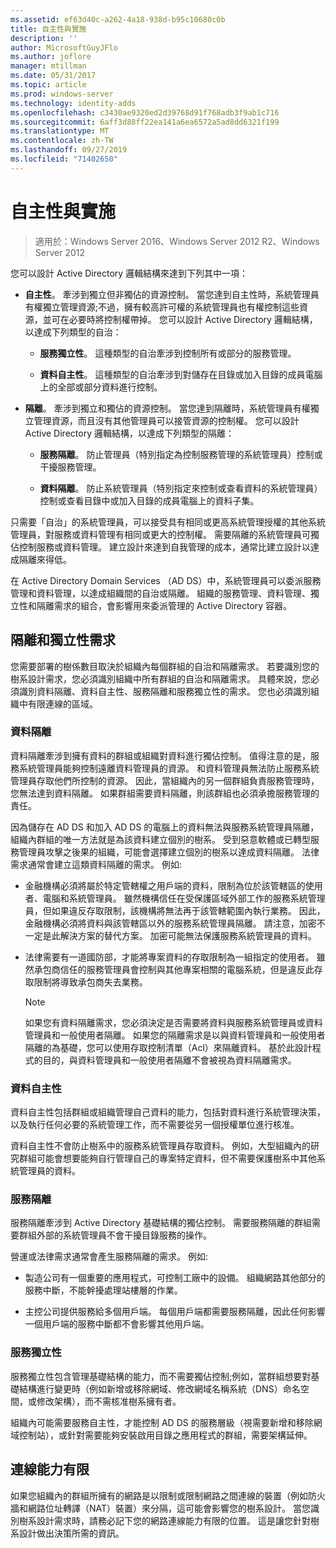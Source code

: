 ```yaml
---
ms.assetid: ef63d40c-a262-4a18-938d-b95c10680c0b
title: 自主性與實施
description: ''
author: MicrosoftGuyJFlo
ms.author: joflore
manager: mtillman
ms.date: 05/31/2017
ms.topic: article
ms.prod: windows-server
ms.technology: identity-adds
ms.openlocfilehash: c3430ae9320ed2d39768d91f768adb3f9ab1c716
ms.sourcegitcommit: 6aff3d88ff22ea141a6ea6572a5ad8dd6321f199
ms.translationtype: MT
ms.contentlocale: zh-TW
ms.lasthandoff: 09/27/2019
ms.locfileid: "71402650"
---
```

# <a name="autonomy-vs-isolation"></a>自主性與實施

>適用於：Windows Server 2016、Windows Server 2012 R2、Windows Server 2012

您可以設計 Active Directory 邏輯結構來達到下列其中一項：  
  
-   **自主性**。 牽涉到獨立但非獨佔的資源控制。 當您達到自主性時，系統管理員有權獨立管理資源;不過，擁有較高許可權的系統管理員也有權控制這些資源，並可在必要時將控制權帶掉。 您可以設計 Active Directory 邏輯結構，以達成下列類型的自治：  
  
    -   **服務獨立性**。 這種類型的自治牽涉到控制所有或部分的服務管理。  
  
    -   **資料自主性**。 這種類型的自治牽涉到對儲存在目錄或加入目錄的成員電腦上的全部或部分資料進行控制。  
  
-   **隔離**。 牽涉到獨立和獨佔的資源控制。 當您達到隔離時，系統管理員有權獨立管理資源，而且沒有其他管理員可以接管資源的控制權。 您可以設計 Active Directory 邏輯結構，以達成下列類型的隔離：  
  
    -   **服務隔離**。 防止管理員（特別指定為控制服務管理的系統管理員）控制或干擾服務管理。  
  
    -   **資料隔離**。 防止系統管理員（特別指定來控制或查看資料的系統管理員）控制或查看目錄中或加入目錄的成員電腦上的資料子集。  
  
只需要「自治」的系統管理員，可以接受具有相同或更高系統管理授權的其他系統管理員，對服務或資料管理有相同或更大的控制權。 需要隔離的系統管理員可獨佔控制服務或資料管理。 建立設計來達到自我管理的成本，通常比建立設計以達成隔離來得低。  
  
在 Active Directory Domain Services （AD DS）中，系統管理員可以委派服務管理和資料管理，以達成組織間的自治或隔離。 組織的服務管理、資料管理、獨立性和隔離需求的組合，會影響用來委派管理的 Active Directory 容器。  
  
## <a name="isolation-and-autonomy-requirements"></a>隔離和獨立性需求  
您需要部署的樹係數目取決於組織內每個群組的自治和隔離需求。 若要識別您的樹系設計需求，您必須識別組織中所有群組的自治和隔離需求。 具體來說，您必須識別資料隔離、資料自主性、服務隔離和服務獨立性的需求。 您也必須識別組織中有限連線的區域。  
  
### <a name="data-isolation"></a>資料隔離  
資料隔離牽涉到擁有資料的群組或組織對資料進行獨佔控制。 值得注意的是，服務系統管理員能夠控制遠離資料管理員的資源。 和資料管理員無法防止服務系統管理員存取他們所控制的資源。 因此，當組織內的另一個群組負責服務管理時，您無法達到資料隔離。 如果群組需要資料隔離，則該群組也必須承擔服務管理的責任。  
  
因為儲存在 AD DS 和加入 AD DS 的電腦上的資料無法與服務系統管理員隔離，組織內群組的唯一方法就是為該資料建立個別的樹系。 受到惡意軟體或已轉型服務管理員攻擊之後果的組織，可能會選擇建立個別的樹系以達成資料隔離。 法律需求通常會建立這類資料隔離的需求。 例如:  
  
-   金融機構必須將屬於特定管轄權之用戶端的資料，限制為位於該管轄區的使用者、電腦和系統管理員。 雖然機構信任在受保護區域外部工作的服務系統管理員，但如果違反存取限制，該機構將無法再于該管轄範圍內執行業務。 因此，金融機構必須將資料與該管轄區以外的服務系統管理員隔離。 請注意，加密不一定是此解決方案的替代方案。 加密可能無法保護服務系統管理員的資料。  
  
-   法律需要有一道國防部，才能將專案資料的存取限制為一組指定的使用者。 雖然承包商信任的服務管理員會控制與其他專案相關的電腦系統，但是違反此存取限制將導致承包商失去業務。  
  
    > [!NOTE]  
    > 如果您有資料隔離需求，您必須決定是否需要將資料與服務系統管理員或資料管理員和一般使用者隔離。 如果您的隔離需求是以與資料管理員和一般使用者隔離的為基礎，您可以使用存取控制清單（Acl）來隔離資料。 基於此設計程式的目的，與資料管理員和一般使用者隔離不會被視為資料隔離需求。  
  
### <a name="data-autonomy"></a>資料自主性  
資料自主性包括群組或組織管理自己資料的能力，包括對資料進行系統管理決策，以及執行任何必要的系統管理工作，而不需要從另一個授權單位進行核准。  
  
資料自主性不會防止樹系中的服務系統管理員存取資料。 例如，大型組織內的研究群組可能會想要能夠自行管理自己的專案特定資料，但不需要保護樹系中其他系統管理員的資料。  
  
### <a name="service-isolation"></a>服務隔離  
服務隔離牽涉到 Active Directory 基礎結構的獨佔控制。 需要服務隔離的群組需要群組外部的系統管理員不會干擾目錄服務的操作。  
  
營運或法律需求通常會產生服務隔離的需求。 例如:  
  
-   製造公司有一個重要的應用程式，可控制工廠中的設備。 組織網路其他部分的服務中斷，不能幹擾處理站樓層的作業。  
  
-   主控公司提供服務給多個用戶端。 每個用戶端都需要服務隔離，因此任何影響一個用戶端的服務中斷都不會影響其他用戶端。  
  
### <a name="service-autonomy"></a>服務獨立性  
服務獨立性包含管理基礎結構的能力，而不需要獨佔控制;例如，當群組想要對基礎結構進行變更時（例如新增或移除網域、修改網域名稱系統（DNS）命名空間，或修改架構），而不需核准樹系擁有者。  
  
組織內可能需要服務自主性，才能控制 AD DS 的服務層級（視需要新增和移除網域控制站），或針對需要能夠安裝啟用目錄之應用程式的群組，需要架構延伸。  
  
## <a name="limited-connectivity"></a>連線能力有限  
如果您組織內的群組所擁有的網路是以限制或限制網路之間連線的裝置（例如防火牆和網路位址轉譯（NAT）裝置）來分隔，這可能會影響您的樹系設計。 當您識別樹系設計需求時，請務必記下您的網路連線能力有限的位置。 這是讓您針對樹系設計做出決策所需的資訊。  
  


